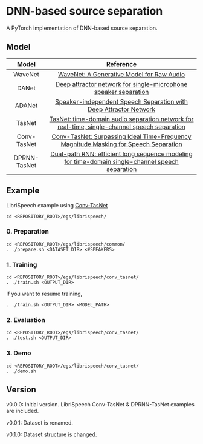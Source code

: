 # DNN-based source separation
A PyTorch implementation of DNN-based source separation.

## Model
| Model | Reference |
| :---: | :---: |
| WaveNet | [WaveNet: A Generative Model for Raw Audio](https://arxiv.org/abs/1609.03499) |
| DANet | [Deep attractor network for single-microphone speaker separation](https://arxiv.org/abs/1611.08930) |
| ADANet | [Speaker-independent Speech Separation with Deep Attractor Network](https://arxiv.org/abs/1707.03634) |
| TasNet | [TasNet: time-domain audio separation network for real-time, single-channel speech separation](https://arxiv.org/abs/1711.00541) |
| Conv-TasNet | [Conv-TasNet: Surpassing Ideal Time-Frequency Magnitude Masking for Speech Separation](https://arxiv.org/abs/1809.07454) |
| DPRNN-TasNet | [Dual-path RNN: efficient long sequence modeling for time-domain single-channel speech separation](https://arxiv.org/abs/1910.06379) |

## Example
LibriSpeech example using [Conv-TasNet](https://arxiv.org/abs/1809.07454)
```
cd <REPOSITORY_ROOT>/egs/librispeech/
```

### 0. Preparation
```
cd <REPOSITORY_ROOT>/egs/librispeech/common/
. ./prepare.sh <DATASET_DIR> <#SPEAKERS>
```

### 1. Training
```
cd <REPOSITORY_ROOT>/egs/librispeech/conv_tasnet/
. ./train.sh <OUTPUT_DIR>
```

If you want to resume training,
```
. ./train.sh <OUTPUT_DIR> <MODEL_PATH>
```

### 2. Evaluation
```
cd <REPOSITORY_ROOT>/egs/librispeech/conv_tasnet/
. ./test.sh <OUTPUT_DIR>
```

### 3. Demo
```
cd <REPOSITORY_ROOT>/egs/librispeech/conv_tasnet/
. ./demo.sh
```

## Version
v0.0.0: Initial version. LibriSpeech Conv-TasNet & DPRNN-TasNet examples are included.

v0.0.1: Dataset is renamed.

v0.1.0: Dataset structure is changed.
